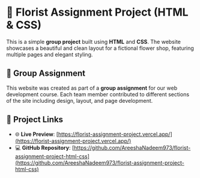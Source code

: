 # 🌸 Florist Assignment Project (HTML & CSS)

This is a simple **group project** built using **HTML** and **CSS**. The website showcases a beautiful and clean layout for a fictional flower shop, featuring multiple pages and elegant styling.

## 👥 Group Assignment

This website was created as part of a **group assignment** for our web development course. Each team member contributed to different sections of the site including design, layout, and page development.

## 🔗 Project Links

- 🌐 **Live Preview**: [https://florist-assignment-project.vercel.app/](https://florist-assignment-project.vercel.app/)  
- 💻 **GitHub Repository**: [https://github.com/AreeshaNadeem973/florist-assignment-project-html-css](https://github.com/AreeshaNadeem973/florist-assignment-project-html-css)
